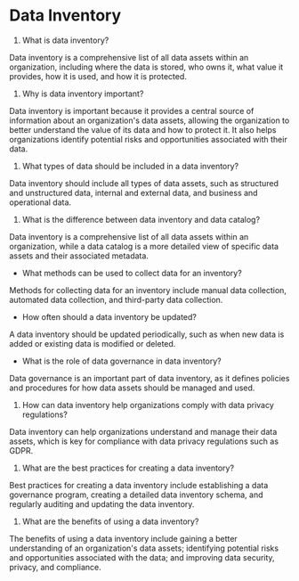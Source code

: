 # Data Inventory

&#x20;

1. What is data inventory?

Data inventory is a comprehensive list of all data assets within an organization, including where the data is stored, who owns it, what value it provides, how it is used, and how it is protected.

1. Why is data inventory important?

Data inventory is important because it provides a central source of information about an organization's data assets, allowing the organization to better understand the value of its data and how to protect it. It also helps organizations identify potential risks and opportunities associated with their data.

1. What types of data should be included in a data inventory?

Data inventory should include all types of data assets, such as structured and unstructured data, internal and external data, and business and operational data.

1. What is the difference between data inventory and data catalog?

Data inventory is a comprehensive list of all data assets within an organization, while a data catalog is a more detailed view of specific data assets and their associated metadata.

* What methods can be used to collect data for an inventory?

Methods for collecting data for an inventory include manual data collection, automated data collection, and third-party data collection.

* How often should a data inventory be updated?

A data inventory should be updated periodically, such as when new data is added or existing data is modified or deleted.

* What is the role of data governance in data inventory?

Data governance is an important part of data inventory, as it defines policies and procedures for how data assets should be managed and used.

1. How can data inventory help organizations comply with data privacy regulations?

Data inventory can help organizations understand and manage their data assets, which is key for compliance with data privacy regulations such as GDPR.

1. What are the best practices for creating a data inventory?

Best practices for creating a data inventory include establishing a data governance program, creating a detailed data inventory schema, and regularly auditing and updating the data inventory.

1. What are the benefits of using a data inventory?

The benefits of using a data inventory include gaining a better understanding of an organization's data assets; identifying potential risks and opportunities associated with the data; and improving data security, privacy, and compliance.
